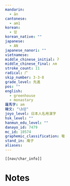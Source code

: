 ```yaml
---
mandarin:
  - ān
cantonese:
  - am1
korean:
  - 암
korean_native: ""
japanese:
  - AN
japanese_nanori: ""
vietnamese:
middle_chinese_initial: ʔ
middle_chinese_final: ʌm
stroke_count: 11
radical: 广
skip_number: 3-3-8
grade_level: 先進
pos: ""
english:
  - greenhouse
  - monastary
羅馬字: am
韓文: "\b암"
joyo_level: 日本人名用漢字
hsk_level: ""
hanmun_edu_level: ""
danayo_id: 7479
mc_id: 10574
graphemic_classification: 奄
stand_in: 庵子
aliases:
---
```

```meta-bind-embed
[[nav/char_info]]
```

# Notes
